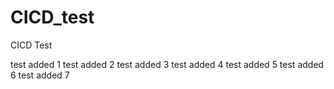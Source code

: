 # CICD_test
CICD Test

test added 1
test added 2
test added 3
test added 4
test added 5
test added 6
test added 7